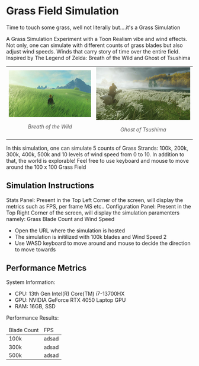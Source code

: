 # Grass Field Simulation

Time to touch some grass, well not literally but....it's a Grass Simulation

A Grass Simulation Experiment with a Toon Realism vibe and wind effects. Not only, one can simulate with different counts of grass blades but also adjust wind speeds. Winds that carry story of time over the entire field. Inspired by The Legend of Zelda: Breath of the Wild and Ghost of Tsushima

<div align="center">
<table>
  <tbody>
    <tr>
      <td >
        <img src="images/zelda.jpg" width="100%">
        <p style="text-align: center; font-style: italic; font-size: 14px; color: #555;">
          Breath of the Wild
        </p>
      </td>
      <td>
        <img src="images/tsushima.jpg" width="100%">
        <p style="text-align: center; font-style: italic; font-size: 14px; color: #555;">
          Ghost of Tsushima
        </p>
      </td>
    </tr>
  </tbody>
</table>
</div>

In this simulation, one can simulate 5 counts of Grass Strands: 100k, 200k, 300k, 400k, 500k and 10 levels of wind speed from 0 to 10. In addition to that, the world is explorable! Feel free to use keyboard and mouse to move around the 100 x 100 Grass Field

## Simulation Instructions

Stats Panel: Present in the Top Left Corner of the screen, will display the metrics such as FPS, per frame MS etc..
Configuration Panel: Present in the Top Right Corner of the screen, will display the simulation paramenters namely: Grass Blade Count and Wind Speed

- Open the URL where the simulation is hosted
- The simulation is initilized with 100k blades and Wind Speed 2
- Use WASD keyboard to move around and mouse to decide the direction to move towards

## Performance Metrics

System Information: 
- CPU: 13th Gen Intel(R) Core(TM) i7-13700HX
- GPU: NVIDIA GeForce RTX 4050 Laptop GPU
- RAM: 16GB, SSD

Performance Results:
<div align="center">
<table>
  <thead>
    <td>
      Blade Count
    </td>
    <td>
      FPS
    </td>
  <tbody>
    <tr>
      <td >
        100k
      </td>
      <td>
       adsad
      </td>
    </tr>
     <tr>
      <td >
        300k
      </td>
      <td>
       adsad
      </td>
    </tr>
     <tr>
      <td >
        500k
      </td>
      <td>
       adsad
      </td>
    </tr>
  </tbody>
</table>
</div>

